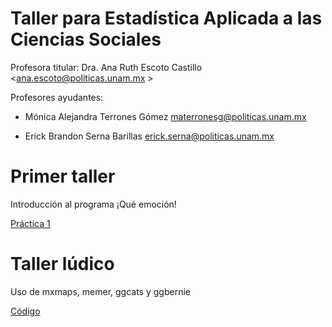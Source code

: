 # Taller para Estadística Aplicada a las Ciencias Sociales

Profesora titular: Dra. Ana Ruth Escoto Castillo <ana.escoto@politicas.unam.mx >

Profesores ayudantes:

* Mónica Alejandra Terrones Gómez  <materronesg@politicas.unam.mx> 

* Erick Brandon Serna Barillas <erick.serna@politicas.unam.mx>


# Primer taller

Introducción al programa ¡Qué emoción!

[Práctica 1](P1.md)


# Taller lúdico

Uso de mxmaps, memer, ggcats y ggbernie

[Código](mxmaps_y_mas.R)
